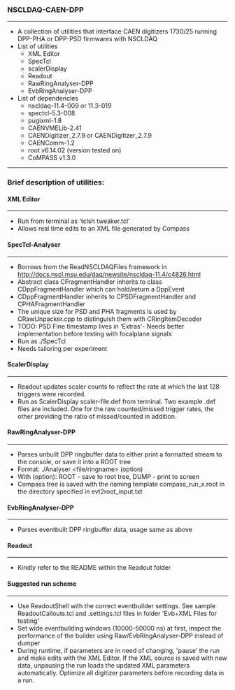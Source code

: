 ### NSCLDAQ-CAEN-DPP
----------------

* A collection of utilities that interface CAEN digitizers 1730/25 running DPP-PHA or DPP-PSD firmwares with NSCLDAQ
* List of utilities
	+ XML Editor
	+ SpecTcl
	+ scalerDisplay
	+ Readout
	+ RawRingAnalyser-DPP
	+ EvbRingAnalyser-DPP
* List of dependencies
	+ nscldaq-11.4-009 or 11.3-019
	+ spectcl-5.3-008
	+ pugixml-1.8
	+ CAENVMELib-2.41
	+ CAENDigitizer_2.7.9 or CAENDigitizer_2.7.9
	+ CAENComm-1.2
	+ root v6.14.02 (version tested on)
	+ CoMPASS v1.3.0

----------------------------------
### Brief description of utilities:

#### XML Editor
----------

* Run from terminal as 'tclsh tweaker.tcl'
* Allows real time edits to an XML file generated by Compass

#### SpecTcl-Analyser
----------------

+ Borrows from the ReadNSCLDAQFiles framework in http://docs.nscl.msu.edu/daq/newsite/nscldaq-11.4/c4826.html
+ Abstract class CFragmentHandler inherits to class CDppFragmentHandler which can hold/return a DppEvent
+ CDppFragmentHandler inherits to CPSDFragmentHandler and CPHAFragmentHandler
+ The unique size for PSD and PHA fragments is used by CRawUnpacker.cpp to distinguish them with 	CRingItemDecoder
+ TODO: PSD Fine timestamp lives in 'Extras'- Needs better implementation before testing with focalplane signals
+ Run as ./SpecTcl 
+ Needs tailoring per experiment

#### ScalerDisplay
-------------

+ Readout updates scaler counts to reflect the rate at which the last 128 triggers were recorded. 
+ Run as ScalerDisplay scaler-file.def from terminal. Two example .def files are included. One for the raw counted/missed trigger rates,
the other providing the ratio of missed/counted in addition. 

#### RawRingAnalyser-DPP
------------------------

+ Parses unbuilt DPP ringbuffer data to either print a formatted stream to the console, or save it into a ROOT tree
+ Format: ./Analyser <file/ringname> (option)
+ With (option): ROOT - save to root tree, DUMP - print to screen
+ Compass tree is saved with the naming template compass_run_x.root in the directory specified in evt2root_input.txt

#### EvbRingAnalyser-DPP
------------------------

+ Parses eventbuilt DPP ringbuffer data, usage same as above


#### Readout
-------

+ Kindly refer to the README within the Readout folder

#### Suggested run scheme
---------

+ Use ReadoutShell with the correct eventbuilder settings. See sample ReadoutCallouts.tcl and .settings.tcl files in folder 'Evb+XML Files for testing'
+ Set wide eventbuilding windows (10000-50000 ns) at first, inspect the performance of the builder using Raw/EvbRingAnalyser-DPP instead of dumper
+ During runtime, if parameters are in need of changing, 'pause' the run and make edits with the XML Editor. If the XML source is saved
with new data, unpausing the run loads the updated XML parameters automatically. Optimize all digitizer parameters before recording data in a run.